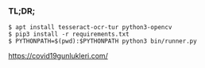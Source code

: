 
### TL;DR;

```shell script
$ apt install tesseract-ocr-tur python3-opencv
$ pip3 install -r requirements.txt
$ PYTHONPATH=$(pwd):$PYTHONPATH python3 bin/runner.py
```

https://covid19gunlukleri.com/
